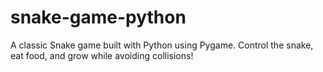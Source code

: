 # snake-game-python
A classic Snake game built with Python using Pygame. Control the snake, eat food, and grow while avoiding collisions!
